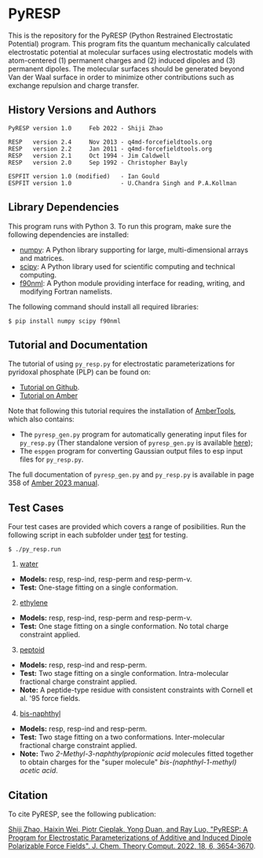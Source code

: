 # PyRESP
This is the repository for the PyRESP (Python Restrained Electrostatic Potential) program. This program fits the quantum mechanically calculated electrostatic potential at molecular surfaces using electrostatic models with atom-centered (1) permanent charges and (2) induced dipoles and (3) permanent dipoles. The molecular surfaces should be generated beyond Van der Waal surface in order to minimize other contributions such as exchange repulsion and charge transfer. 

## History Versions and Authors
    PyRESP version 1.0     Feb 2022 - Shiji Zhao

    RESP   version 2.4     Nov 2013 - q4md-forcefieldtools.org
    RESP   version 2.2     Jan 2011 - q4md-forcefieldtools.org
    RESP   version 2.1     Oct 1994 - Jim Caldwell
    RESP   version 2.0     Sep 1992 - Christopher Bayly

    ESPFIT version 1.0 (modified)   - Ian Gould
    ESPFIT version 1.0              - U.Chandra Singh and P.A.Kollman

## Library Dependencies
This program runs with Python 3. To run this program, make sure the following dependencies are installed:
- [numpy](https://numpy.org/): A Python library supporting for large, multi-dimensional arrays and matrices.
- [scipy](https://scipy.org/): A Python library used for scientific computing and technical computing.
- [f90nml](https://github.com/marshallward/f90nml): A Python module providing interface for reading, writing, and modifying Fortran namelists.

The following command should install all required libraries:

`$ pip install numpy scipy f90nml`

## Tutorial and Documentation
The tutorial of using `py_resp.py` for electrostatic parameterizations for pyridoxal phosphate (PLP) can be found on:
- [Tutorial on Github](http://htmlpreview.github.io/?https://github.com/ShijiZ/PyRESP/blob/master/tutorial/pyresp.html).
- [Tutorial on Amber](http://ambermd.org/tutorials/basic/tutorial19/index.php)

Note that following this tutorial requires the installation of [AmberTools](https://ambermd.org/AmberTools.php), which also contains:
- The `pyresp_gen.py` program for automatically generating input files for `py_resp.py` (Ther standalone version of `pyresp_gen.py` is available [here](https://github.com/csu1505110121/pyresp_gen));
- The `espgen` program for converting Gaussian output files to esp input files for `py_resp.py`.

The full documentation of `pyresp_gen.py` and `py_resp.py` is available in page 358 of [Amber 2023 manual](https://ambermd.org/doc12/Amber23.pdf#page=358).

## Test Cases
Four test cases are provided which covers a range of posibilities. Run the following script in each subfolder under [test](https://github.com/ShijiZ/PyRESP/tree/master/test) for testing.

`$ ./py_resp.run` 

1. [water](https://github.com/ShijiZ/PyRESP/tree/master/test/water)
- **Models:** resp, resp-ind, resp-perm and resp-perm-v.
- **Test:** One-stage fitting on a single conformation.

2. [ethylene](https://github.com/ShijiZ/PyRESP/tree/master/test/ethylene)
- **Models:** resp, resp-ind, resp-perm and resp-perm-v.
- **Test:** One stage fitting on a single conformation. No total charge constraint applied.

3. [peptoid](https://github.com/ShijiZ/PyRESP/tree/master/test/peptoid)
- **Models:** resp, resp-ind and resp-perm.
- **Test:** Two stage fitting on a single conformation. Intra-molecular fractional charge constraint applied.
- **Note:** A peptide-type residue with consistent constraints with Cornell et al. '95 force fields.

4. [bis-naphthyl](https://github.com/ShijiZ/PyRESP/tree/master/test/bis-naphthyl)
- **Models:** resp, resp-ind and resp-perm.
- **Test:** Two stage fitting on a two conformations. Inter-molecular fractional charge constraint applied.
- **Note:** Two *2-Methyl-3-naphthylpropionic acid* molecules fitted together to obtain charges for the "super molecule" *bis-(naphthyl-1-methyl) acetic acid*.

## Citation
To cite PyRESP, see the following publication:

[Shiji Zhao, Haixin Wei, Piotr Cieplak, Yong Duan, and Ray Luo, "PyRESP: A Program for Electrostatic Parameterizations of Additive and Induced Dipole Polarizable Force Fields". J. Chem. Theory Comput. 2022, 18, 6, 3654-3670](https://pubs.acs.org/doi/full/10.1021/acs.jctc.2c00230).
